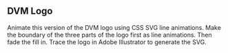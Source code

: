 ## DVM Logo

Animate this version of the DVM logo using CSS SVG line animations. Make the
boundary of the three parts of the logo first as line animations. Then fade the fill in. Trace the logo in Adobe Illustrator to generate the SVG.

![]()